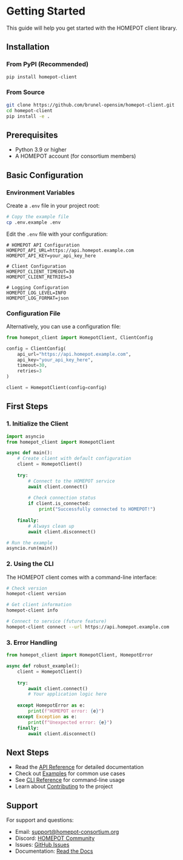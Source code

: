 # Getting Started

This guide will help you get started with the HOMEPOT client library.

## Installation

### From PyPI (Recommended)

```bash
pip install homepot-client
```

### From Source

```bash
git clone https://github.com/brunel-opensim/homepot-client.git
cd homepot-client
pip install -e .
```

## Prerequisites

- Python 3.9 or higher
- A HOMEPOT account (for consortium members)

## Basic Configuration

### Environment Variables

Create a `.env` file in your project root:

```bash
# Copy the example file
cp .env.example .env
```

Edit the `.env` file with your configuration:

```env
# HOMEPOT API Configuration
HOMEPOT_API_URL=https://api.homepot.example.com
HOMEPOT_API_KEY=your_api_key_here

# Client Configuration
HOMEPOT_CLIENT_TIMEOUT=30
HOMEPOT_CLIENT_RETRIES=3

# Logging Configuration
HOMEPOT_LOG_LEVEL=INFO
HOMEPOT_LOG_FORMAT=json
```

### Configuration File

Alternatively, you can use a configuration file:

```python
from homepot_client import HomepotClient, ClientConfig

config = ClientConfig(
    api_url="https://api.homepot.example.com",
    api_key="your_api_key_here",
    timeout=30,
    retries=3
)

client = HomepotClient(config=config)
```

## First Steps

### 1. Initialize the Client

```python
import asyncio
from homepot_client import HomepotClient

async def main():
    # Create client with default configuration
    client = HomepotClient()
    
    try:
        # Connect to the HOMEPOT service
        await client.connect()
        
        # Check connection status
        if client.is_connected:
            print("Successfully connected to HOMEPOT!")
        
    finally:
        # Always clean up
        await client.disconnect()

# Run the example
asyncio.run(main())
```

### 2. Using the CLI

The HOMEPOT client comes with a command-line interface:

```bash
# Check version
homepot-client version

# Get client information
homepot-client info

# Connect to service (future feature)
homepot-client connect --url https://api.homepot.example.com
```

### 3. Error Handling

```python
from homepot_client import HomepotClient, HomepotError

async def robust_example():
    client = HomepotClient()
    
    try:
        await client.connect()
        # Your application logic here
        
    except HomepotError as e:
        print(f"HOMEPOT error: {e}")
    except Exception as e:
        print(f"Unexpected error: {e}")
    finally:
        await client.disconnect()
```

## Next Steps

- Read the [API Reference](api-reference.md) for detailed documentation
- Check out [Examples](examples.md) for common use cases
- See [CLI Reference](cli-reference.md) for command-line usage
- Learn about [Contributing](contributing.md) to the project

## Support

For support and questions:

- Email: support@homepot-consortium.org
- Discord: [HOMEPOT Community](https://discord.gg/homepot)
- Issues: [GitHub Issues](https://github.com/brunel-opensim/homepot-client/issues)
- Documentation: [Read the Docs](https://homepot-client.readthedocs.io/)
